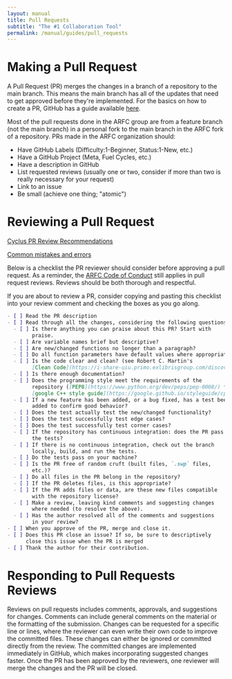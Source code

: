 ```yaml
---
layout: manual
title: Pull Requests
subtitle: "The #1 Collaboration Tool"
permalink: /manual/guides/pull_requests
---
```


# Making a Pull Request

A Pull Request (PR) merges the changes in a branch of a repository
to the main branch. This means the main branch has all of the updates
that need to get approved before they're implemented.
For the basics on how to create a PR, GitHub has a guide available
[here](https://help.github.com/en/github/collaborating-with-issues-and-pull-requests/creating-a-pull-request).

Most of the pull requests done in the ARFC group are from a feature branch 
(not the main branch)
in a personal fork to the main branch in the ARFC fork of a repository. 
PRs made in the ARFC organization should:

- Have GitHub Labels (Difficulty:1-Beginner, Status:1-New, etc.)
- Have a GitHub Project (Meta, Fuel Cycles, etc.)
- Have a description in GitHub
- List requested reviews (usually one or two, consider if more than
  two is really necessary for your request)
- Link to an issue
- Be small (achieve one thing; "atomic")


# Reviewing a Pull Request

 [Cyclus PR Review Recommendations](https://fuelcycle.org/kernel/pr_review.html)

 [Common mistakes and errors](https://blog.scottnonnenberg.com/top-ten-pull-request-review-mistakes/)

Below is a checklist the PR reviewer should
consider before approving a pull request. As a reminder, the
[ARFC Code of Conduct](http://arfc.github.io/manual/coc) still applies
in pull request reviews. Reviews should be both thorough and
respectful.

If you are about to review a PR, consider copying and pasting
this checklist into your review comment and checking the boxes
as you go along.

```markdown
- [ ] Read the PR description
- [ ] Read through all the changes, considering the following questions.
  - [ ] Is there anything you can praise about this PR? Start with
        praise.
  - [ ] Are variable names brief but descriptive?
  - [ ] Are new/changed functions no longer than a paragraph?
  - [ ] Do all function parameters have default values where appropriate?
  - [ ] Is the code clear and clean? (see Robert C. Martin's
        [Clean Code](https://i-share-uiu.primo.exlibrisgroup.com/discovery/fulldisplay?docid=alma99944155312205899&context=L&vid=01CARLI_UIU:CARLI_UIU&tab=LibraryCatalog&lang=en))
  - [ ] Is there enough documentation?
  - [ ] Does the programming style meet the requirements of the
        repository ([PEP8](https://www.python.org/dev/peps/pep-0008/) for python,
        [google C++ style guide](https://google.github.io/styleguide/cppguide.html), etc.)
  - [ ] If a new feature has been added, or a bug fixed, has a test been
        added to confirm good behavior?
  - [ ] Does the test actually test the new/changed functionality?
  - [ ] Does the test successfully test edge cases?
  - [ ] Does the test successfully test corner cases?
  - [ ] If the repository has continuous integration: does the PR pass
        the tests?
  - [ ] If there is no continuous integration, check out the branch
        locally, build, and run the tests.
  - [ ] Do the tests pass on your machine?
  - [ ] Is the PR free of random cruft (built files, `.swp` files,
        etc.)?
  - [ ] Do all files in the PR belong in the repository?
  - [ ] If the PR deletes files, is this appropriate?
  - [ ] If the PR adds files or data, are these new files compatible
        with the repository license?
  - [ ] Make a review, leaving kind comments and suggesting changes
        where needed (to resolve the above).
  - [ ] Has the author resolved all of the comments and suggestions
        in your review?
- [ ] When you approve of the PR, merge and close it.
- [ ] Does this PR close an issue? If so, be sure to descriptively
      close this issue when the PR is merged
- [ ] Thank the author for their contribution.
```

# Responding to Pull Requests Reviews

Reviews on pull requests includes comments, approvals, and
suggestions for changes. Comments can include general comments on the
material or the formatting of the submission. Changes can be
requested for a specific line or lines, where the reviewer can even write
their own code to improve the committed files. These changes can
either be ignored or committed directly from the review. The
committed changes are implemented immediately in GitHub, which makes
incorporating suggested changes faster. Once the PR has been approved
by the reviewers, one reviewer will merge the changes and the PR will
be closed.
